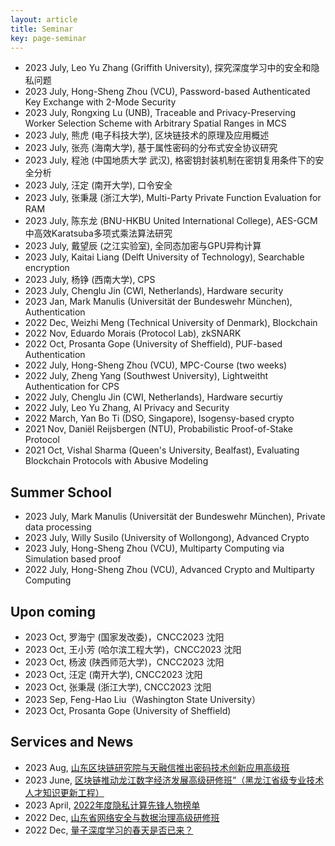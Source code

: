 ```yaml
---
layout: article
title: Seminar
key: page-seminar
---
```


- 2023 July, Leo Yu Zhang (Griffith University), 探究深度学习中的安全和隐私问题  
- 2023 July, Hong-Sheng Zhou (VCU), Password-based Authenticated Key Exchange with 2-Mode Security  
- 2023 July, Rongxing Lu (UNB), Traceable and Privacy-Preserving Worker Selection Scheme with Arbitrary Spatial Ranges in MCS   
- 2023 July, 熊虎 (电子科技大学), 区块链技术的原理及应用概述  
- 2023 July, 张亮 (海南大学), 基于属性密码的分布式安全协议研究  
- 2023 July, 程池 (中国地质大学 武汉), 格密钥封装机制在密钥复用条件下的安全分析  
- 2023 July, 汪定 (南开大学), 口令安全  
- 2023 July, 张秉晟 (浙江大学), Multi-Party Private Function Evaluation for RAM    
- 2023 July, 陈东龙 (BNU-HKBU United International College), AES-GCM中高效Karatsuba多项式乘法算法研究  
- 2023 July, 戴望辰 (之江实验室), 全同态加密与GPU异构计算  
- 2023 July, Kaitai Liang (Delft University of Technology), Searchable encryption
- 2023 July, 杨铮 (西南大学), CPS  
- 2023 July, Chenglu Jin (CWI, Netherlands), Hardware security 
- 2023 Jan, Mark Manulis (Universität der Bundeswehr München), Authentication  
- 2022 Dec, Weizhi Meng (Technical University of Denmark), Blockchain  
- 2022 Nov, Eduardo Morais (Protocol Lab), zkSNARK  
- 2022 Oct, Prosanta Gope (University of Sheffield), PUF-based Authentication  
- 2022 July, Hong-Sheng Zhou (VCU), MPC-Course (two weeks)  
- 2022 July, Zheng Yang (Southwest University), Lightweitht Authentication for CPS  
- 2022 July, Chenglu Jin (CWI, Netherlands), Hardware securtiy  
- 2022 July, Leo Yu Zhang, AI Privacy and Security  
- 2022 March, Yan Bo Ti (DSO, Singapore), Isogensy-based crypto  
- 2021 Nov, Daniël Reijsbergen (NTU), Probabilistic Proof-of-Stake Protocol  
- 2021 Oct, Vishal Sharma (Queen's University, Bealfast),  Evaluating Blockchain Protocols with Abusive Modeling  

## Summer School

- 2023 July, Mark Manulis (Universität der Bundeswehr München), Private data processing
- 2023 July, Willy Susilo (University of Wollongong), Advanced Crypto 
- 2023 July, Hong-Sheng Zhou (VCU), Multiparty Computing via Simulation based proof   
- 2022 July, Hong-Sheng Zhou (VCU), Advanced Crypto and Multiparty Computing

## Upon coming

- 2023 Oct, 罗海宁 (国家发改委)，CNCC2023 沈阳 
- 2023 Oct, 王小芳 (哈尔滨工程大学)，CNCC2023 沈阳 
- 2023 Oct, 杨波 (陕西师范大学)，CNCC2023 沈阳 
- 2023 Oct, 汪定 (南开大学), CNCC2023 沈阳 
- 2023 Oct, 张秉晟 (浙江大学), CNCC2023 沈阳 
- 2023 Sep, Feng-Hao Liu（Washington State University）
- 2023 Oct, Prosanta Gope (University of Sheffield)


## Services and News
- 2023 Aug, [山东区块链研究院与天融信推出密码技术创新应用高级班](https://www.xckfsq.com/index/hzjl/27146.html)
- 2023 June, [区块链推动龙江数字经济发展高级研修班”（黑龙江省级专业技术人才知识更新工程）](http://heucfe.hrbeu.edu.cn/2023/0621/c976a310696/page.htm)
- 2023 April, [2022年度隐私计算先锋人物榜单](https://new.qq.com/rain/a/20230418A04WNJ00)
- 2022 Dec, [山东省网络安全与数据治理高级研修班](https://new.qq.com/rain/a/20221231A01L1100)
- 2022 Dec, [量子深度学习的春天是否已来？](https://maimai.cn/article/detail?fid=1765404737&efid=Qr86yD0D8Gx3eM3xpkFMCA)
